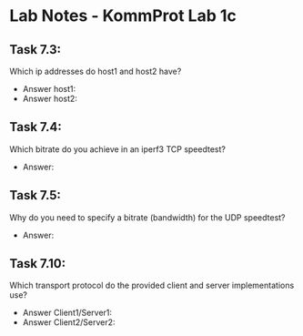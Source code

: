 # Lab Notes - KommProt Lab 1c

## Task 7.3:
Which ip addresses do host1 and host2 have?

* Answer host1:
* Answer host2:

## Task 7.4:
Which bitrate do you achieve in an iperf3 TCP speedtest?

* Answer:

## Task 7.5:
Why do you need to specify a bitrate (bandwidth) for the UDP speedtest?

* Answer:

## Task 7.10:
Which transport protocol do the provided client and server implementations use?

* Answer Client1/Server1:
* Answer Client2/Server2: